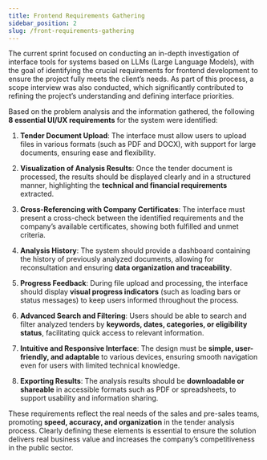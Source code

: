```yaml
---
title: Frontend Requirements Gathering
sidebar_position: 2
slug: /front-requirements-gathering
---
```


The current sprint focused on conducting an in-depth investigation of interface tools for systems based on LLMs (Large Language Models), with the goal of identifying the crucial requirements for frontend development to ensure the project fully meets the client’s needs. As part of this process, a scope interview was also conducted, which significantly contributed to refining the project’s understanding and defining interface priorities.


Based on the problem analysis and the information gathered, the following **8 essential UI/UX requirements** for the system were identified:

1. **Tender Document Upload**: The interface must allow users to upload files in various formats (such as PDF and DOCX), with support for large documents, ensuring ease and flexibility.

2. **Visualization of Analysis Results**: Once the tender document is processed, the results should be displayed clearly and in a structured manner, highlighting the **technical and financial requirements** extracted.

3. **Cross-Referencing with Company Certificates**: The interface must present a cross-check between the identified requirements and the company’s available certificates, showing both fulfilled and unmet criteria.

4. **Analysis History**: The system should provide a dashboard containing the history of previously analyzed documents, allowing for reconsultation and ensuring **data organization and traceability**.

5. **Progress Feedback**: During file upload and processing, the interface should display **visual progress indicators** (such as loading bars or status messages) to keep users informed throughout the process.

6. **Advanced Search and Filtering**: Users should be able to search and filter analyzed tenders by **keywords, dates, categories, or eligibility status**, facilitating quick access to relevant information.

7. **Intuitive and Responsive Interface**: The design must be **simple, user-friendly, and adaptable** to various devices, ensuring smooth navigation even for users with limited technical knowledge.

8. **Exporting Results**: The analysis results should be **downloadable or shareable** in accessible formats such as PDF or spreadsheets, to support usability and information sharing.

These requirements reflect the real needs of the sales and pre-sales teams, promoting **speed, accuracy, and organization** in the tender analysis process. Clearly defining these elements is essential to ensure the solution delivers real business value and increases the company’s competitiveness in the public sector.

